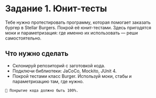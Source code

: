 # Задание 1. Юнит-тесты
Тебе нужно протестировать программу, которая помогает заказать бургер в Stellar Burgers. Покрой её юнит-тестами. Здесь пригодятся моки и параметризация: где именно их использовать — реши самостоятельно.

## Что нужно сделать
* Склонируй репозиторий с заготовкой кода.
* Подключи библиотеки: JaCoCo, Mockito, JUnit 4.
* Покрой тестами класс Burger. Используй моки, стабы и параметризацию там, где нужно.
```
🏁 Покрытие кода должно быть 100%.
```